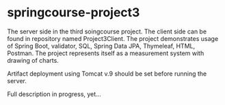 # springcourse-project3
The server side in the third soingcourse project. The client side can be found in repository named Project3Client. The project demonstrates usage of Spring Boot, validator, SQL, Spring Data JPA, Thymeleaf, HTML, Postman. 
The project represents itself as a measurement system with drawing of charts.

Artifact deployment using Tomcat v.9 should be set before running the server.

Full description in progress, yet...
